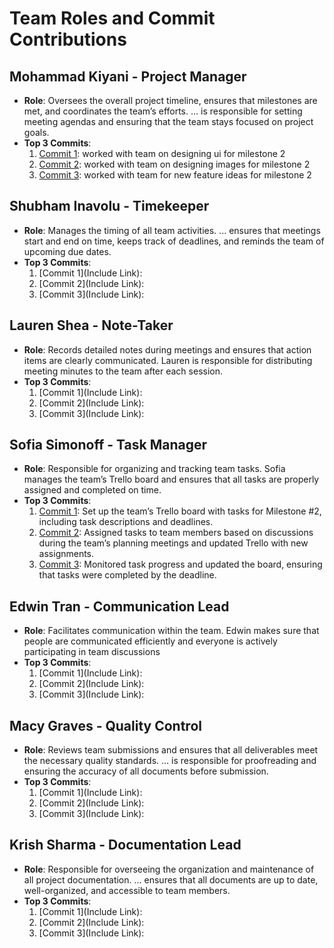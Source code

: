# Team Roles and Commit Contributions

## Mohammad Kiyani - Project Manager
- **Role**: Oversees the overall project timeline, ensures that milestones are met, and coordinates the team’s efforts. ... is responsible for setting meeting agendas and ensuring that the team stays focused on project goals.
- **Top 3 Commits**:
  1. [Commit 1](): worked with team on designing ui for milestone 2 
  2. [Commit 2](): worked with team on designing images for milestone 2
  3. [Commit 3](): worked with team for new feature ideas for milestone 2

## Shubham Inavolu - Timekeeper
- **Role**: Manages the timing of all team activities. ... ensures that meetings start and end on time, keeps track of deadlines, and reminds the team of upcoming due dates.
- **Top 3 Commits**:
  1. [Commit 1](Include Link): 
  2. [Commit 2](Include Link): 
  3. [Commit 3](Include Link):
 
## Lauren Shea - Note-Taker
- **Role**: Records detailed notes during meetings and ensures that action items are clearly communicated. Lauren is responsible for distributing meeting minutes to the team after each session.
- **Top 3 Commits**:
  1. [Commit 1](Include Link): 
  2. [Commit 2](Include Link): 
  3. [Commit 3](Include Link):
 
## Sofia Simonoff - Task Manager
- **Role**: Responsible for organizing and tracking team tasks. Sofia manages the team’s Trello board and ensures that all tasks are properly assigned and completed on time.
- **Top 3 Commits**:
  1. [Commit 1](https://trello.com/b/g72RmbXm/group-9-hiremap-web-application): Set up the team’s Trello board with tasks for Milestone #2, including task descriptions and deadlines.
  2. [Commit 2](https://trello.com/b/g72RmbXm/group-9-hiremap-web-application): Assigned tasks to team members based on discussions during the team’s planning meetings and updated Trello with new assignments.
  3. [Commit 3](https://trello.com/b/g72RmbXm/group-9-hiremap-web-application): Monitored task progress and updated the board, ensuring that tasks were completed by the deadline.

## Edwin Tran - Communication Lead
- **Role**: Facilitates communication within the team. Edwin makes sure that people are communicated efficiently and everyone is actively participating 
in team discussions
- **Top 3 Commits**:
  1. [Commit 1](Include Link): 
  2. [Commit 2](Include Link): 
  3. [Commit 3](Include Link): 

## Macy Graves - Quality Control
- **Role**: Reviews team submissions and ensures that all deliverables meet the necessary quality standards. ... is responsible for proofreading and ensuring the accuracy of all documents before submission.
- **Top 3 Commits**:
  1. [Commit 1](Include Link): 
  2. [Commit 2](Include Link): 
  3. [Commit 3](Include Link): 

## Krish Sharma - Documentation Lead
- **Role**: Responsible for overseeing the organization and maintenance of all project documentation. ... ensures that all documents are up to date, well-organized, and accessible to team members.
- **Top 3 Commits**:
  1. [Commit 1](Include Link): 
  2. [Commit 2](Include Link): 
  3. [Commit 3](Include Link): 
